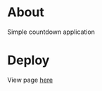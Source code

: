 # About
Simple countdown application


# Deploy
View page [here](https://karltaal.github.io/count-down/)